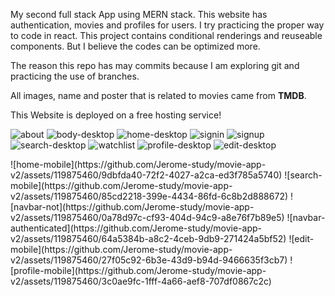 My second full stack App using MERN stack. This website has authentication, movies and profiles for users.  I try practicing the proper way to code in react. This project contains conditional renderings and reuseable components. But I believe the codes can be optimized more.


The reason this repo has may commits because I am exploring git and practicing the use of branches.


All images, name and poster that is related to movies came from **TMDB**.

This Website is deployed on a free hosting service!

![about](https://github.com/Jerome-study/movie-app-v2/assets/119875460/c0edbc69-6561-4e33-bd9f-282b26e079d2)
![body-desktop](https://github.com/Jerome-study/movie-app-v2/assets/119875460/255ecf42-f181-49fa-985f-f8deaae76378)
![home-desktop](https://github.com/Jerome-study/movie-app-v2/assets/119875460/aab40844-dd7c-4c22-8499-bfd106326998)
![signin](https://github.com/Jerome-study/movie-app-v2/assets/119875460/0005b477-58ca-4ae0-af55-4e651eb74332)
![signup](https://github.com/Jerome-study/movie-app-v2/assets/119875460/deed80ff-91e4-4de0-bc41-bd1d9ef0773f)
![search-desktop](https://github.com/Jerome-study/movie-app-v2/assets/119875460/d65003a8-094f-49cc-8e3c-dd36bfc5bc7e)
![watchlist](https://github.com/Jerome-study/movie-app-v2/assets/119875460/3a74c08f-f316-4137-871a-469d4f80a5ee)
![profile-desktop](https://github.com/Jerome-study/movie-app-v2/assets/119875460/7abd523d-4a1f-43f3-9080-ecaf996d921b)
![edit-desktop](https://github.com/Jerome-study/movie-app-v2/assets/119875460/6af82595-4b3b-4b53-ab43-c9d83fd33d37)






<div align="flex">
  ![home-mobile](https://github.com/Jerome-study/movie-app-v2/assets/119875460/9dbfda40-72f2-4027-a2ca-ed3f785a5740)
  ![search-mobile](https://github.com/Jerome-study/movie-app-v2/assets/119875460/85cd2218-399e-4434-86fd-6c8b2d888672)
  ![navbar-not](https://github.com/Jerome-study/movie-app-v2/assets/119875460/0a78d97c-cf93-404d-94c9-a8e76f7b89e5)
  ![navbar-authenticated](https://github.com/Jerome-study/movie-app-v2/assets/119875460/64a5384b-a8c2-4ceb-9db9-271424a5bf52)
  ![edit-mobile](https://github.com/Jerome-study/movie-app-v2/assets/119875460/27f05c92-6b3e-43d9-b94d-9466635f3cb7)
  ![profile-mobile](https://github.com/Jerome-study/movie-app-v2/assets/119875460/3c0ae9fc-1fff-4a66-aef8-707df0867c2c)  
</div>


